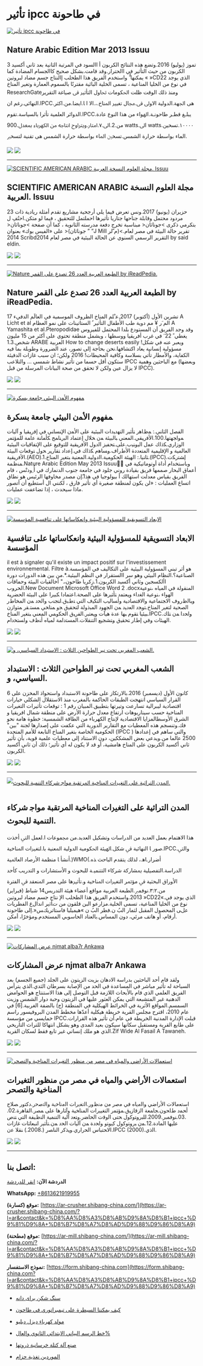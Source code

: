 # تأثير ipcc في طاحونة

<a href="https://swt.shibang-china.com/?l=ar&img&k=%D8%AA%D8%A3%D8%AB%D9%8A%D8%B1+ipcc+%D9%81%D9%8A+%D8%B7%D8%A7%D8%AD%D9%88%D9%86%D8%A9" target="_blank">![تأثير ipcc في طاحونة](http://static.shibang-china.com/all-800x300/453.jpg)</a>

## Nature Arabic Edition Mar 2013 Issuu
3 تموز (يوليو) 2016.وتضع هذه النتائج الكربون أ االسود في المرتبة الثانية بعد ثاني أكسيد الكربون من حيث التأثير في االحترار.وقد قامت.بشكل صحيح كاالجسام المضادة كما يمكنها ُّ واستخدم الفريق هذا الطحلب إالنتاج جسم مضاد لبروتين « »CD22 الذي يوجد في نوع من الخليا المناعية ، تسمى الخلية البائية مقترنًا بالسموم.العمارة وتغير المناخ ResearchGateوﻣﻨﺬ ذﻟﻚ اﻟﻮﻗﺖ ﻇﻠﺖ اﳊﻜﻮﻣﺎت ﲢﺎول اﻟﺘﺄﺛﲑ ﰱ ﺻﻴﺎﻏﺔ اﻟﺘﻘﺮﻳﺮ اﻟﻨﻬﺎﺋﻰ.رﻏﻢ ان.IPCC.ﻫﻰ اﳉﻬﺔ.اﻟﺪوﻟﻴﺔ اﻻوﱃ ﰱ.ﳎﺎل ﺗﻐﻴﲑ اﳌﻨﺎخ.،.اﻻ ا ﺎ.اﻳﻀﺎ.ﻣﻦ.اﻛﺜﺮ اﻟﺪواﺋﺮ اﻟﻌﻠﻤﻴﺔ ﺗﺄﺛﺮا ﺑﺎﻟﺴﻴﺎﺳﺔ.ﺗﻘﻮم.IPCC.ﻳﺒﻠـﻎ ﻗﻄـﺮ ﻃﺎﺣﻮﻧـﺔ.اﳍﻮاء ﻣﻦ ﻫﺬا اﻟﻨﻮع ﻋﺎدة ﻣﻦ.2.اﱃ.٧.اﻣﺘﺎر.وﻳﱰاوح اﻧﺘﺎﺟﻪ ﻣﻦ اﻟﻜﻬﺮﺑﺎء ﲟﻌﺪل.900 watts.اﱃ watts.١٠٠٠٠.ﺗﺴﺨﻴﻦ اﻟﻤﺎء ﺑﻮاﺳﻄﺔ ﺣﺮارة اﻟﺸﻤﺲ.ﺗﺴﺨﲔ اﳌﺎء ﺑﻮاﺳﻄﺔ ﺣﺮارة اﻟﺸﻤﺲ ﻫﻰ ﺗﻘﻨﻴﺔ ﻟﺘﺴﺨﲑ.


<a href="https://whatsapp.shibangsoft.com/WhatsApp.php" target="_blank" title="WhatsApp">![](http://static.shibang-china.com/icon/whatsapp.png)</a> <a href="https://swt.shibang-china.com/?l=ar&icon&k=%D8%AA%D8%A3%D8%AB%D9%8A%D8%B1+ipcc+%D9%81%D9%8A+%D8%B7%D8%A7%D8%AD%D9%88%D9%86%D8%A9" target="_blank">![](http://static.shibang-china.com/icon/chat-ar.png)</a>

---

<a href="https://swt.shibang-china.com/?l=ar&img&k=%D8%AA%D8%A3%D8%AB%D9%8A%D8%B1+ipcc+%D9%81%D9%8A+%D8%B7%D8%A7%D8%AD%D9%88%D9%86%D8%A9" target="_blank">![SCIENTIFIC AMERICAN ARABIC مجلة العلوم النسخة العربية. Issuu](http://static.shibang-china.com/all-800x300/404.jpg)</a>

## SCIENTIFIC AMERICAN ARABIC مجلة العلوم النسخة العربية. Issuu
23 حزيران (يونيو) 2017.ونس تعرض فيما يلي أرجحية مشاريع تقدم أمثلة ريادية ذات مردود محتمل وقابلة جناحها جتاريا تأثيرها احملتمل للتحقيق ، فيما لو متكن.احتُفِ ل بتكرمي ذكرى &gt;جوناثان&lt; مبناسبة تخرج دفعة مدرسته الثانوية ، كما أن صفحة &gt;جوناثان&lt; على «الفيس بوك» بعنوان &gt;(جوناثان ” ”J Mill م ّلر)&lt;‪‬.تقرير حالة البيئة فى مصر لعام 2014 Scribdالتقرير الرسمي السنوي عن الحالة البيئية في مصر لعام 2014 by said eldin.


<a href="https://whatsapp.shibangsoft.com/WhatsApp.php" target="_blank" title="WhatsApp">![](http://static.shibang-china.com/icon/whatsapp.png)</a> <a href="https://swt.shibang-china.com/?l=ar&icon&k=%D8%AA%D8%A3%D8%AB%D9%8A%D8%B1+ipcc+%D9%81%D9%8A+%D8%B7%D8%A7%D8%AD%D9%88%D9%86%D8%A9" target="_blank">![](http://static.shibang-china.com/icon/chat-ar.png)</a>

---

<a href="https://swt.shibang-china.com/?l=ar&img&k=%D8%AA%D8%A3%D8%AB%D9%8A%D8%B1+ipcc+%D9%81%D9%8A+%D8%B7%D8%A7%D8%AD%D9%88%D9%86%D8%A9" target="_blank">![Nature الطبعة العربية العدد 26 تصدع على القمر by iReadPedia.](http://static.shibang-china.com/all-800x300/437.jpg)</a>

## Nature الطبعة العربية العدد 26 تصدع على القمر by iReadPedia.
17 تشرين الأول (أكتوبر) 2017.ِﻋ ْﻠﻢ اﻟﻤﻨﺎخ الظروف الموسمية في العالَم الدفيء A Licht et al الم َر ¥ مم دوية ﻃﺐ اﻷﻃﻔﺎل التأثير ُ الستاتينات على نمو العظام A Yamashita et al.Pteropodidae وقد وجد الفريق أن المستودع بلدا المحتمل للفيروس يغطي ً 22 َ في غرب أفريقيا ووسطها ، ويشمل منطقة تحتوي على أكثر من 15 مليون شخص‪‬.1.3 ARABE العربية How to change deserts easily !ويعبر عنه في شكل مسؤولية إنسانية يعاد اكتشافها.نحن بحاجة إلى تصور، عند الضرورة وطويلة بما فيه الكفاية، والأمطار تأتي بسلاسة وكافية المحيطات! 2016 ولكن؛ ان سبب غازات الدفيئة ستكون أقل حسما من تأثير نشاط شمسي … والتلاعب IPCC مع الباحثين وهمية (وبعضها لا يزال عين ولكن لا تحقق من صحة البيانات المرسلة من قبل IPCC).


<a href="https://whatsapp.shibangsoft.com/WhatsApp.php" target="_blank" title="WhatsApp">![](http://static.shibang-china.com/icon/whatsapp.png)</a> <a href="https://swt.shibang-china.com/?l=ar&icon&k=%D8%AA%D8%A3%D8%AB%D9%8A%D8%B1+ipcc+%D9%81%D9%8A+%D8%B7%D8%A7%D8%AD%D9%88%D9%86%D8%A9" target="_blank">![](http://static.shibang-china.com/icon/chat-ar.png)</a>

---

<a href="https://swt.shibang-china.com/?l=ar&img&k=%D8%AA%D8%A3%D8%AB%D9%8A%D8%B1+ipcc+%D9%81%D9%8A+%D8%B7%D8%A7%D8%AD%D9%88%D9%86%D8%A9" target="_blank">![ﻤﻔﻬﻭﻡ ﺍﻷﻤﻥ ﺍﻟﺒﻴﺌﻲ جامعة بسكرة](http://static.shibang-china.com/all-800x300/212.jpg)</a>

## ﻤﻔﻬﻭﻡ ﺍﻷﻤﻥ ﺍﻟﺒﻴﺌﻲ جامعة بسكرة
ﺍﻟﻔﺼل ﺍﻟﺜﺎﻨﻲ.: ﻤﻅﺎﻫﺭ ﺘﺄﺜﻴﺭ ﺍﻟﺘﻬﺩﻴﺩﺍﺕ ﺍﻟﺒﻴﺌﻴﺔ ﻋﻠﻰ ﺍﻷﻤﻥ ﺍﻹﻨﺴﺎﻨﻲ ﻓﻲ ﺇﻓﺭﻴﻘﻴﺎ ﻭ ﺁﻟﻴﺎﺕ ﻤﻭﺍﺠﻬﺘﻬﺎ.100.ﺍﻷﻓﺭﻴﻘﻲ.ﺍﻟﻤﻌﻨﻲ ﺒﺎﻟﺒﻴﺌﺔ ﻤﻥ ﺨﻼل ﺇﻋﺘﻤﺎﺩ ﺍﻟﺒﺭﻨﺎﻤﺞ ﻜﺄﻤﺎﻨﺔ ﻋﺎﻤﺔ ﻟﻠﻤﺅﺘﻤﺭ ﺍﻟﻭﺯﺍﺭﻱ.ﻜﺫﻟﻙ ﻋﻤل ﺍﻟﻴﻭﻨﻴﺏ.ﻋﻠﻰ.ﺘﺤﻔﻴﺯ ﺍﻟﺩﻭل ﺍﻷﻓﺭﻴﻘﻴﺔ ﻟﻠﺘﻭﻗﻴﻊ ﻋﻠﻰ ﺍﻹﺘﻔﺎﻗﻴﺎﺕ ﺍﻟﺒﻴﺌﻴﺔ ﺍﻟﻌﺎﻟﻤﻴﺔ ﻭ ﺍﻹﻗﻠﻴﻤﻴﺔ ﺍﻟﻤﺘﻌﺩﺩﺓ ﺍﻷﻁﺭﺍﻑ.ﻭﺴﺎﻫﻡ ﻜﺫﻟﻙ ﻓﻲ.ﺇﻋﺩﺍﺩ ﺘﻘﺎﺭﻴﺭ ﺤﻭل ﺘﻭﻗﻌﺎﺕ ﺍﻟﺒﻴﺌﺔ ﺍﻷﻓﺭﻴﻘﻴﺔ.(AEO).1.ﺜﺎﻨﻴﺎ.: ﺍﻟﻬﻴﺌﺔ ﺍﻟﺤﻜﻭﻤﻴﺔ.ﺍﻟﺩﻭﻟﻴﺔ.ﺍﻟﻤﻌﻨﻴﺔ ﺒﺘﻐﻴﺭ ﺍﻟﻤﻨﺎﺥ.(IPCC).ﺇﺸﺘﺭﻜﺕ ﻤﻨﻅﻤﺔ.Nature Arabic Edition May 2013 Issuuُّ وباستخدام أداة أوتوماتيكية في أعماق البحار صممها فريق بقيادة روني جلود في جامعة جنوب الدنمارك في أُ ِودنْس ، قام الفريق بقياس معدلت استهالك أ بيولوجيا في هذا.ّإن مصدر مخاوفها الرئيس هو نطاق اتساع العمليات : «لن يكون لمنطقة صغيرة أي تأثير فارق ، لكنني ال أستطيع أن أتصور ماذا سيحدث ، إذا تضاعفت عمليات.


<a href="https://whatsapp.shibangsoft.com/WhatsApp.php" target="_blank" title="WhatsApp">![](http://static.shibang-china.com/icon/whatsapp.png)</a> <a href="https://swt.shibang-china.com/?l=ar&icon&k=%D8%AA%D8%A3%D8%AB%D9%8A%D8%B1+ipcc+%D9%81%D9%8A+%D8%B7%D8%A7%D8%AD%D9%88%D9%86%D8%A9" target="_blank">![](http://static.shibang-china.com/icon/chat-ar.png)</a>

---

<a href="https://swt.shibang-china.com/?l=ar&img&k=%D8%AA%D8%A3%D8%AB%D9%8A%D8%B1+ipcc+%D9%81%D9%8A+%D8%B7%D8%A7%D8%AD%D9%88%D9%86%D8%A9" target="_blank">![الابعاد التسويقية للمسؤولية البيئية وانعكاساتها على تنافسية المؤسسة](http://static.shibang-china.com/all-800x300/11.jpg)</a>

## الابعاد التسويقية للمسؤولية البيئية وانعكاساتها على تنافسية المؤسسة
il est à signaler qu&#39;il existe un impact positif sur l&#39;investissement environnemental. Filtre à.هو أثر تبني المسؤولية البيئية على التكاليف في المؤسسة الصناعية؟.النظام البيئي وهو سر االستقرار في النظم البيئية.*.من بين هذه الدورات دورة األكسجين وثاني أكسيد الكربون.1.زكريا طاحون،.&quot; أخالقيات البيئة وحماقات الحروب.New Document Microsoft Office Word 2 .docxﺍﻟﻤﻨﻘﻭﻟﺔ ﻓﻲ ﺍﻟﻤﻴﺎﻩ ،ﻨﻭﻋﻴﺔ ﺍﻟﻬﻭﺍﺀ ،ﻨﻭﻋﻴﺔ ﺍﻟﻐﺩﺍﺀ ﻭﻴﻌﺘﻤﺩ ﺘﺄﺜﻴﺭﻫﺎ ﻋﻠﻰ ﺍﻟﺼﺤﺔ.ﺍﻋﺘﻤﺎﺩﺍ ﻜﺒﻴﺭﺍ ﻋﻠﻰ ﺍﻟﺒﻴﺌﺔ ﺍﻟﺤﻀﺭﻴﺔ ﻭﺒﺎﻟﻅﺭﻭﻑ ﺍﻻﺠﺘﻤﺎﻋﻴﺔ ﻭﺍﻻﻗﺘﺼﺎﺩﻴﺔ ﻭﺃﺴﺎﻟﻴﺏ ﺍﻟﺘﻜﻴﻑ ﺍﻟﺘﻲ ﺘﻁﺒﻕ.ﻟﺘﺠﻨﺏ ﻭﺍﻟﺤﺩ ﻤﻥ ﺍﻟﻤﺨﺎﻁﺭ ﺍﻟﺼﺤﻴﺔ ﻟﺘﻐﻴﺭ ﺍﻟﻤﻨﺎﺥ.ﺘﻭﺠﺩ ﺍﻟﻌﺩﻴﺩ ﻤﻥ ﺍﻟﺠﻬﻭﺩ ﺍﻟﻤﺒﺫﻭﻟﺔ ﻟﺘﺤﻘﻴﻕ ﺠﻭ ﻤﻨﺎﺨﻲ ﻤﺴﺘ.ﻘﺭ ﻤﺘﻭﺍﺯﻥ ﺒﻴﺌﻴﺎ ﺘﻘﻭﻡ ﺒﻬﺎ ﻋﺩﺓ ﻫﻴﺂﺕ ﻭﻴﻌﺘﺒﺭ.ﺍﻟﻔﺭﻴﻕ ﺍﻟﺤﻜﻭﻤﻲ ﺍﻟﻤﻌﻨﻲ ﺒﺘﻐﻴﺭ ﺍﻟﻤﻨﺎﺥ.IPCC.ﻭﺍﺤﺩﺍ ﻤﻥ ﺘﻠﻙ ﺍﻟﻬﻴﺌﺎﺕ ﻭﻓﻲ ﺇﻁﺎﺭ ﺘﺤﻘﻴﻕ ﻭﺘﺸﺠﻴﻊ ﺍﻟﺘﻨﻘﻼﺕ.ﺍﻟﻤﺴﺘﺩﺍﻤﺔ ﻟﻤﻴﺎﻩ ﺃﻨﻅﻑ ﻭﺍﺴﺘﺨﺩﺍﻡ.


<a href="https://whatsapp.shibangsoft.com/WhatsApp.php" target="_blank" title="WhatsApp">![](http://static.shibang-china.com/icon/whatsapp.png)</a> <a href="https://swt.shibang-china.com/?l=ar&icon&k=%D8%AA%D8%A3%D8%AB%D9%8A%D8%B1+ipcc+%D9%81%D9%8A+%D8%B7%D8%A7%D8%AD%D9%88%D9%86%D8%A9" target="_blank">![](http://static.shibang-china.com/icon/chat-ar.png)</a>

---

<a href="https://swt.shibang-china.com/?l=ar&img&k=%D8%AA%D8%A3%D8%AB%D9%8A%D8%B1+ipcc+%D9%81%D9%8A+%D8%B7%D8%A7%D8%AD%D9%88%D9%86%D8%A9" target="_blank">![الشعب المغربي تحت نير الطواحين الثلاث : الاستبداد السياسي، و.](http://static.shibang-china.com/all-800x300/5.jpg)</a>

## الشعب المغربي تحت نير الطواحين الثلاث : الاستبداد السياسي، و.
6 كانون الأول (ديسمبر) 2016.بالارتكاز على طاحونة الاستبداد واستحواذ المخزن على القرار السياسي انتهجت الطبقات الحاكمة بالمغرب منذ الاستقلال الشكلي خيارات اقتصادية ليبرالية تسارعت وتيرتها بتطبيق.المبيان رقم 1 : توقعات تأثيرات التغيرات المناخية حسب سيناريوهات ارتفاع معدل حرارة الأرض على منطقة شمال افريقيا و الشرق الأوسطالمزايا الاقتصادية لإنتاج الكهرباء من الطاقة الشمسية: خطوة هامة نحو فك.وتنسجم هذه المعطيات مع التقارير الدورية التي عكفت على إصدارها لجنة &quot;بين&quot; الحكومية الخاصة بتغير المناخ التابعة للأمم المتحدة (IPCC ) والتي ساهم في إعدادها 2500 عالما من.ويدعي بعض المشككين، دون الاستناد إلى معطيات علمية قوية، بأن تأثير ثاني أكسيد الكربون على المناخ هامشية، أو قد لا يكون له أي تأثير؛ ذلك أن ثاني أكسيد الكربون.


<a href="https://whatsapp.shibangsoft.com/WhatsApp.php" target="_blank" title="WhatsApp">![](http://static.shibang-china.com/icon/whatsapp.png)</a> <a href="https://swt.shibang-china.com/?l=ar&icon&k=%D8%AA%D8%A3%D8%AB%D9%8A%D8%B1+ipcc+%D9%81%D9%8A+%D8%B7%D8%A7%D8%AD%D9%88%D9%86%D8%A9" target="_blank">![](http://static.shibang-china.com/icon/chat-ar.png)</a>

---

<a href="https://swt.shibang-china.com/?l=ar&img&k=%D8%AA%D8%A3%D8%AB%D9%8A%D8%B1+ipcc+%D9%81%D9%8A+%D8%B7%D8%A7%D8%AD%D9%88%D9%86%D8%A9" target="_blank">![ﺍﳌﺪﻥ ﺍﻟﺘﺮﺍﺛﻴﺔ ﻋﻠﻰ ﺍﻟﺘﻐﲑﺍﺕ ﺍﳌﻨﺎﺧﻴﺔ ﺍﳌﺮﺗﻘﺒﺔ ﻣﻮﺍﺟ شركاء التنمية للبحوث.](http://static.shibang-china.com/all-800x300/443.jpg)</a>

## ﺍﳌﺪﻥ ﺍﻟﺘﺮﺍﺛﻴﺔ ﻋﻠﻰ ﺍﻟﺘﻐﲑﺍﺕ ﺍﳌﻨﺎﺧﻴﺔ ﺍﳌﺮﺗﻘﺒﺔ ﻣﻮﺍﺟ شركاء التنمية للبحوث.
ﻫﺬﺍ ﺍﻻﻫﺘﻤﺎﻡ ﺑﻌﻤﻞ ﺍﻟﻌﺪﻳﺪ ﻣﻦ ﺍﻟﺪﺭﺍﺳﺎﺕ ﻭﺗﺸﻜﻴﻞ ﺍﻟﻌﺪﻳﺪ.ﻣﻦ ﳎﻤﻮﻋﺎﺕ ﺍ.ﻟﻌﻤﻞ ﺍﻟﱵ ﺃﺧﺬﺕ ﺻﻮﺭ ﺎ ﺍﻟﻨﻬﺎﺋﻴﺔ ﰲ ﺷﻜﻞ.ﺍﳍﻴﺌﺔ ﺍﳊﻜﻮﻣﻴﺔ ﺍﻟﺪﻭﻟﻴﺔ ﺍﳌﻌﻨﻴﺔ ﺑﺎ.ﻟﺘﻐﲑﺍﺕ ﺍﳌﻨﺎﺧﻴﺔ.IPCC.ﻭﺍﻟﱵ ﺃﻧﺸﺄ ﺎ ﻣﻨﻈﻤﺔ ﺍﻷﺭﺻﺎﺩ ﺍﻟﻌﺎﳌﻴﺔ.)WMO(.ﺃﺿﺮﺍﺭ.ﺎﻫ.، ﻟﺬﻟﻚ ﻳﺘﻘﺪﻡ ﺍﻟﺒﺎﺣﺚ ﺬﻩ ﺍﻟﺪﺭﺍﺳﺔ.ﺍﻟﺘﻔﺼﻴﻠﻴﺔ ﲟﺸﺎﺭﻛﺔ ﺷﺮﻛﺎﺀ ﺍﻟﺘﺘﻨﻤﻴ.ﺔ ﻟﻠﺒﺤﻮﺙ ﻭ ﺍﻷﺳﺘﺸﺎﺭﺍﺕ ﻭ ﺍﻟﺘﺪﺭﻳﺐ ﻛﺄﺣﺪ ﺍﻷﻭﺭﺍﻕ ﺍﻟﺒﺤﺜﻴﺔ ﰲ ﻣﺆﲤﺮ ﺍﻟﺘﻐﲑﺍﺕ ﺍﳌﻨﺎﺧﻴﺔ ﻭ.ﺗﺄﺛﲑﻫﺎ ﻋﻠﻰ ﻣﺼﺮ ﺍﳌﻨﻌﻘﺪ ﰲ ﺍﻟﻔﺘﺮﺓ ﻣﻦ.٣:٢.ﻧﻮﻓﻤﱪ.ﺍﻟﻄﺒﻌﺔ ﺍﻟﻌﺮﺑﻴﺔ مواقع أعضاء هيئة التدريس14 شباط (فبراير) 2013.واستخدم الفريق هذا الطحلب الإ نتاج جسم مضاد لبروتين »CD22«.الذي يوجد في نوع من الخليا المناعية، تسمى الخلية.مزارعو البن قلقون من تﺄﺛير اندالﻉ الفطريات علﻰ المحصول المقبل لثمار البُ ن.فطر البُ ن »هيميليا فاستاتريكﺲ«.إلى طاحونة أرقام، أو هاتف مرئي، دون المساس.بالعتاد الحاسوبي المستخدم.ومؤخرًا، أمكن.


<a href="https://whatsapp.shibangsoft.com/WhatsApp.php" target="_blank" title="WhatsApp">![](http://static.shibang-china.com/icon/whatsapp.png)</a> <a href="https://swt.shibang-china.com/?l=ar&icon&k=%D8%AA%D8%A3%D8%AB%D9%8A%D8%B1+ipcc+%D9%81%D9%8A+%D8%B7%D8%A7%D8%AD%D9%88%D9%86%D8%A9" target="_blank">![](http://static.shibang-china.com/icon/chat-ar.png)</a>

---

<a href="https://swt.shibang-china.com/?l=ar&img&k=%D8%AA%D8%A3%D8%AB%D9%8A%D8%B1+ipcc+%D9%81%D9%8A+%D8%B7%D8%A7%D8%AD%D9%88%D9%86%D8%A9" target="_blank">![عرض المشاركات njmat alba7r Ankawa](http://static.shibang-china.com/all-800x300/916.jpg)</a>

## عرض المشاركات njmat alba7r Ankawa
ولقد قام أحد الباحثين بدراسة الادهان بزيت الزيتون على الجلد (جميع الجسم) بعد السباحة له تأثير مباشر في المساعدة في الحد من الإصابة بسرطان الثدي.الذي يترأس الفريق العلمي الذي قام بالأبحاث اللازمة قبل التوصل إلى هذا الاستنتاج هو الحوامض الدهنية غير المتشبعة التي يمكن العثور عليها في الزيتون وحبة دوار الشمس وزيت السمسم.المواقع الأثرية في الخرائط الهيكلية في المنطقة (ج) بالضفة الغربية.[6] في عام 2010، اقترح مجلس القرية خريطة هيكلية أعدّها مخطط المدن البروفيسور راسم خمايسي من مؤسسة IPCC.قبلت الإدارة المدنية الخريطة في عام.أن تأثير هذه القرارات على طابع القرية ومستقبل سكانها سيكون بعيد المدى وهو يشكل انتهاكا للتراث التاريخي الذي هو ملك إنساني غير تابع فقط لسكان القرية.Zif Wide Al Fasail A Tawaneh.


<a href="https://whatsapp.shibangsoft.com/WhatsApp.php" target="_blank" title="WhatsApp">![](http://static.shibang-china.com/icon/whatsapp.png)</a> <a href="https://swt.shibang-china.com/?l=ar&icon&k=%D8%AA%D8%A3%D8%AB%D9%8A%D8%B1+ipcc+%D9%81%D9%8A+%D8%B7%D8%A7%D8%AD%D9%88%D9%86%D8%A9" target="_blank">![](http://static.shibang-china.com/icon/chat-ar.png)</a>

---

<a href="https://swt.shibang-china.com/?l=ar&img&k=%D8%AA%D8%A3%D8%AB%D9%8A%D8%B1+ipcc+%D9%81%D9%8A+%D8%B7%D8%A7%D8%AD%D9%88%D9%86%D8%A9" target="_blank">![استعمالات الأراضي والمياه في مصر من منظور التغيرات المناخية والتصحر](http://static.shibang-china.com/all-800x300/1284.jpg)</a>

## استعمالات الأراضي والمياه في مصر من منظور التغيرات المناخية والتصحر
ﺍﺳﺗﻌﻣﺎﻻﺕ ﺍﻷﺭﺍﺿﻲ ﻭﺍﻟﻣﻳﺎﻩ ﻓﻲ ﻣﺻﺭ ﻣﻥ ﻣﻧﻅﻭﺭ.ﺍﻟﺗﻐﻳﺭﺍﺕ ﺍﻟﻣﻧﺎﺧﻳﺔ ﻭﺍﻟﺗﺻﺣﺭ.دﻛﺘور ﺼﻼح أﺤﻤد طﺎﺤون.ﺠﺎﻤﻌﺔ اﻟزﻗﺎزﻴق.ﻤؤﺘﻤر اﻟﺘﻐﻴﻴرات اﻟﻤﻨﺎﺨﻴﺔ وآﺜﺎرﻫﺎ ﻋﻠﻰ ﻤﺼر.اﻟﻘﺎﻫرة.02. .03.ﻨوﻓﻤﺒر.2009.ﻟﻠﺒروﺘوﻛوﻝ ﺤﺘﻰ اﻟوﻗت اﻟﺤﺎﻀر.وﺘﻌد آﻟﻴﺔ اﻟﺘﻨﻤﻴﺔ اﻟﻨظﻴﻔﺔ اﻟﺘﻲ ﺘﻨص ﻋﻠﻴﻬﺎ اﻟﻤﺎدة.12.ﻤن ﺒروﺘوﻛوﻝ ﻛﻴوﺘو واﺤدة ﻤن آﻟﻴﺎت اﻟﺤد ﻤن.ﺘﺄﺜﻴر اﻨﺒﻌﺎﺜﺎت ﻏﺎزات اﻻﺤﺘﺒﺎس اﻟﺤراري.وﻴذﻛر اﻟﻨﺎﺼر (.2008.) ﻨﻘﻼ ﻋن.IPCC (2000).اﻟذي.

<a href="https://whatsapp.shibangsoft.com/WhatsApp.php" target="_blank" title="WhatsApp">![](http://static.shibang-china.com/icon/whatsapp.png)</a> <a href="https://swt.shibang-china.com/?l=ar&icon&k=%D8%AA%D8%A3%D8%AB%D9%8A%D8%B1+ipcc+%D9%81%D9%8A+%D8%B7%D8%A7%D8%AD%D9%88%D9%86%D8%A9" target="_blank">![](http://static.shibang-china.com/icon/chat-ar.png)</a>

---
## اتصل بنا:

**الدردشة الآن:** [انقر للدردشة](https://swt.shibang-china.com?l=ar&contact&k=%D8%AA%D8%A3%D8%AB%D9%8A%D8%B1+ipcc+%D9%81%D9%8A+%D8%B7%D8%A7%D8%AD%D9%88%D9%86%D8%A9)

**WhatsApp:**  [+8613621919955](https://whatsapp.shibangsoft.com/WhatsApp.php)

**موقع (كسارة):** [https://ar-crusher.shibang-china.com/](https://ar-crusher.shibang-china.com/?l=ar&contact&k=%D8%AA%D8%A3%D8%AB%D9%8A%D8%B1+ipcc+%D9%81%D9%8A+%D8%B7%D8%A7%D8%AD%D9%88%D9%86%D8%A9)

**موقع (مطحنة):** [https://ar-mill.shibang-china.com/](https://ar-mill.shibang-china.com/?l=ar&contact&k=%D8%AA%D8%A3%D8%AB%D9%8A%D8%B1+ipcc+%D9%81%D9%8A+%D8%B7%D8%A7%D8%AD%D9%88%D9%86%D8%A9)

**نموذج الاستفسار:** [https://form.shibang-china.com](https://form.shibang-china.com?l=ar&contact&k=%D8%AA%D8%A3%D8%AB%D9%8A%D8%B1+ipcc+%D9%81%D9%8A+%D8%B7%D8%A7%D8%AD%D9%88%D9%86%D8%A9)

* [سنگ شکن برای دانه](../22/%D8%B3%D9%86%DA%AF%20%D8%B4%DA%A9%D9%86%20%D8%A8%D8%B1%D8%A7%DB%8C%20%D8%AF%D8%A7%D9%86%D9%87.md)

* [كيف يمكننا السيطرة على تيمبراتوري في طاحون](../24/%D9%83%D9%8A%D9%81%20%D9%8A%D9%85%D9%83%D9%86%D9%86%D8%A7%20%D8%A7%D9%84%D8%B3%D9%8A%D8%B7%D8%B1%D8%A9%20%D8%B9%D9%84%D9%89%20%D8%AA%D9%8A%D9%85%D8%A8%D8%B1%D8%A7%D8%AA%D9%88%D8%B1%D9%8A%20%D9%81%D9%8A%20%D8%B7%D8%A7%D8%AD%D9%88%D9%86.md)

* [مولد كهرباء ديزل دبليو](../22/%D9%85%D9%88%D9%84%D8%AF%20%D9%83%D9%87%D8%B1%D8%A8%D8%A7%D8%A1%20%D8%AF%D9%8A%D8%B2%D9%84%20%D8%AF%D8%A8%D9%84%D9%8A%D9%88.md)

* [خط الرسم البياني الابتدائي الثانوي والعال%](../25/%D8%AE%D8%B7%20%D8%A7%D9%84%D8%B1%D8%B3%D9%85%20%D8%A7%D9%84%D8%A8%D9%8A%D8%A7%D9%86%D9%8A%20%D8%A7%D9%84%D8%A7%D8%A8%D8%AA%D8%AF%D8%A7%D8%A6%D9%8A%20%D8%A7%D9%84%D8%AB%D8%A7%D9%86%D9%88%D9%8A%20%D9%88%D8%A7%D9%84%D8%B9%D8%A7%D9%84%25.md)

* [صنع آلة كتلة خرسانية ذروتها](../24/%D8%B5%D9%86%D8%B9%20%D8%A2%D9%84%D8%A9%20%D9%83%D8%AA%D9%84%D8%A9%20%D8%AE%D8%B1%D8%B3%D8%A7%D9%86%D9%8A%D8%A9%20%D8%B0%D8%B1%D9%88%D8%AA%D9%87%D8%A7.md)

* [الموردين تغذية حزام](../25/%D8%A7%D9%84%D9%85%D9%88%D8%B1%D8%AF%D9%8A%D9%86%20%D8%AA%D8%BA%D8%B0%D9%8A%D8%A9%20%D8%AD%D8%B2%D8%A7%D9%85.md)